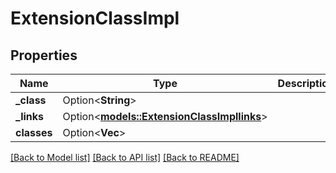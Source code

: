 # ExtensionClassImpl

## Properties

Name | Type | Description | Notes
------------ | ------------- | ------------- | -------------
**_class** | Option<**String**> |  | [optional]
**_links** | Option<[**models::ExtensionClassImpllinks**](ExtensionClassImpllinks.md)> |  | [optional]
**classes** | Option<**Vec<String>**> |  | [optional]

[[Back to Model list]](../README.md#documentation-for-models) [[Back to API list]](../README.md#documentation-for-api-endpoints) [[Back to README]](../README.md)



